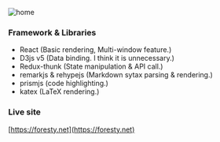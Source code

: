 ![home](https://user-images.githubusercontent.com/33917337/112747527-0513b500-8ff1-11eb-8288-a2ec4d1b07f3.gif)

### Framework & Libraries

* React (Basic rendering, Multi-window feature.)
* D3js v5 (Data binding. I think it is unnecessary.)
* Redux-thunk (State manipulation & API call.)
* remarkjs & rehypejs (Markdown sytax parsing & rendering.)
* prismjs (code highlighting.)
* katex (LaTeX rendering.)

### Live site

[https://foresty.net](https://foresty.net)
